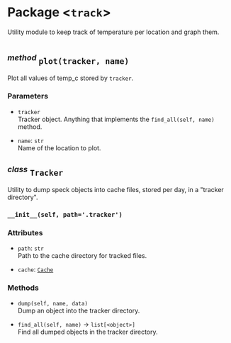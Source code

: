 Package \<`track`\>
===================
Utility module to keep track of temperature per location and graph them.

#

<sup>*method*</sup> `plot(tracker, name)`
-----------------
Plot all values of temp_c stored by `tracker`.

### Parameters
- `tracker`
<br>        Tracker object. Anything that implements the `find_all(self, name)` method.

- `name`: `str`
<br>        Name of the location to plot.


<sup>*class*</sup> `Tracker`
-------------------
Utility to dump speck objects into cache files, stored per day, in a "tracker directory".

### `__init__(self, path='.tracker')`

### Attributes
- `path`: `str`
<br>        Path to the cache directory for tracked files.

- `cache`: [`Cache`](../cache/cache.md)

### Methods
- `dump(self, name, data)`
<br>        Dump an object into the tracker directory.

- `find_all(self, name)` -> `list[<object>]`
<br>        Find all dumped objects in the tracker directory.
